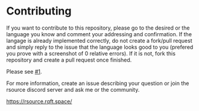 # Contributing

If you want to contribute to this repository, please go to the desired or the language you know and comment your addressing and confirmation. If the langage is already implemented correctly, do not create a fork/pull request and simply reply to the issue that the language looks good to you (prefered you prove with a screenshot of 0 relative errors). If it is not, fork this repository and create a pull request once finished.

Please see [#1](https://github.com/rsource-open-source/strafes-net-clients/issues/1).

For more information, create an issue describing your question or join the rsource discord server and ask me or the community.

https://rsource.rqft.space/

